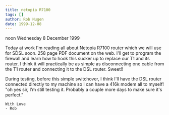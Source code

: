 ```yaml
---
title: netopia R7100
tags: []
author: Rob Nugen
date: 1999-12-08
---
```


noon Wednesday 8 December 1999

Today at work I'm reading all about Netopia R7100 router which we will use 
for SDSL soon.  258 page PDF document on the web.  I'll get to program the 
firewall and learn how to hook this sucker up to replace our T1 and its 
router.  I think it will practically be as simple as disconnecting one 
cable from the T1 router and connecting it to the DSL router.  Sweet!!

During testing, before this simple switchover, I think I'll have the DSL 
router connected directly to my machine so I can have a 416k modem all to 
myself!  "oh yes sir, I'm still testing it.  Probably a couple more days to 
make sure it's perfect."

	With Love
	- Rob

